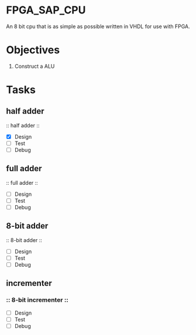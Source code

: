 # FPGA_SAP_CPU
 An 8 bit cpu that is as simple as possible written in VHDL for use with FPGA.
 
# Objectives
 1) Construct a ALU

# Tasks
## half adder
:: half adder ::
- [X] Design
- [ ] Test
- [ ] Debug

## full adder
:: full adder ::
- [ ] Design
- [ ] Test
- [ ] Debug

## 8-bit adder
:: 8-bit adder ::
- [ ] Design
- [ ] Test
- [ ] Debug

## incrementer
### :: 8-bit incrementer ::
- [ ] Design
- [ ] Test
- [ ] Debug
